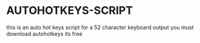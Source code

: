 # AUTOHOTKEYS-SCRIPT
this is an auto hot keys script for a 52 character keyboard output
you must download autohotkeys its free 
